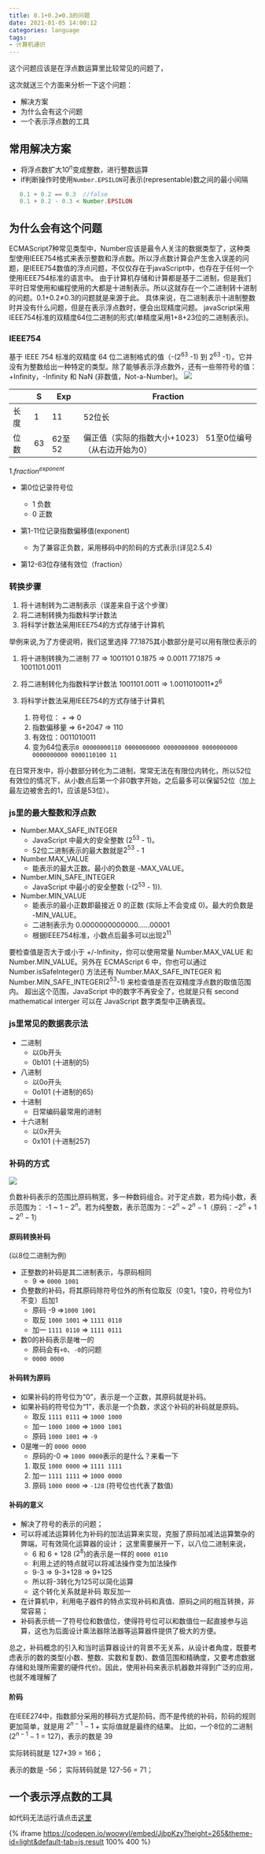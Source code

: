 ```yaml
---
title: 0.1+0.2≠0.3的问题
date: 2021-01-05 14:00:12
categories: language
tags: 
- 计算机通识
---
```

这个问题应该是在浮点数运算里比较常见的问题了，
<!-- more -->
这次就送三个方面来分析一下这个问题：
 - 解决方案
 - 为什么会有这个问题
 - 一个表示浮点数的工具

## 常用解决方案
- 将浮点数扩大$10^n$变成整数，进行整数运算
- if判断操作时使用`Number.EPSILON`可表示(representable)数之间的最小间隔
```js
   0.1 + 0.2 == 0.3  //false
   0.1 + 0.2 - 0.3 < Number.EPSILON
```

## 为什么会有这个问题
ECMAScript7种常见类型中，Number应该是最令人关注的数据类型了，这种类型使用IEEE754格式来表示整数和浮点数。所以浮点数计算会产生舍入误差的问题，是IEEE754数值的浮点问题，不仅仅存在于javaScript中，也存在于任何一个使用IEEE754标准的语言中。
由于计算机存储和计算都是基于二进制，但是我们平时日常使用和编程使用的大都是十进制表示。所以这就存在一个二进制转十进制的问题。0.1+0.2≠0.3的问题就是来源于此。
具体来说，在二进制表示十进制整数时并没有什么问题，但是在表示浮点数时，便会出现精度问题。
javaScript采用IEEE754标准的双精度64位二进制的形式(单精度采用1+8+23位的二进制表示)。


### IEEE754
基于 IEEE 754 标准的双精度 64 位二进制格式的值（-($2^{63}$ -1) 到 $2^{63}$ -1）。它并没有为整数给出一种特定的类型。除了能够表示浮点数外，还有一些带符号的值：+Infinity，-Infinity 和 NaN (非数值，Not-a-Number)。
![](safeInteger.png)


||S|Exp|	Fraction|
|-|-|-|-|
|长度|1|	11|	52位长|
|位数|63|62至52|偏正值（实际的指数大小+1023）	51至0位编号（从右边开始为0）|


 $1.fraction^{exponent}$
- 第0位记录符号位 
    - 1 负数
    - 0 正数
- 第1-11位记录指数偏移值(exponent)
  - 为了兼容正负数，采用移码中的阶码的方式表示(详见2.5.4)
    
- 第12-63位存储有效位（fraction）


### 转换步骤
1. 将十进制转为二进制表示（误差来自于这个步骤）
2. 将二进制转换为指数科学计数法 
3. 将科学计数法采用IEEE754的方式存储于计算机


举例来说,为了方便说明，我们这里选择 77.1875其小数部分是可以用有限位表示的
  
 1. 将十进制转换为二进制
    77 => 1001101
    0.1875 => 0.0011
    77.1875 => 1001101.0011
    
 2. 将二进制转化为指数科学计数法
    1001101.0011 => 1.0011010011*$2^6$
 3. 将科学计数法采用IEEE754的方式存储于计算机
     1. 符号位： + => 0
     2. 指数偏移量 => 6+2047 => 110
     3. 有效位：0011010011
     4. 变为64位表示`0 00000000110 0000000000 0000000000 0000000000 0000000000 0000110100 11`

在日常开发中，将小数部分转化为二进制，常常无法在有限位内转化，所以52位有效位的情况下，从小数点后第一个非0数字开始，之后最多可以保留52位（加上最左边被舍去的1，应该是53位）。

### js里的最大整数和浮点数
- Number.MAX_SAFE_INTEGER
     - JavaScript 中最大的安全整数 ($2^{53}$ - 1)。
     - 52位二进制表示的最大数就是$2^{53}$ - 1
- Number.MAX_VALUE
    - 能表示的最大正数。最小的负数是 -MAX_VALUE。
- Number.MIN_SAFE_INTEGER
    - JavaScript 中最小的安全整数 (-($2^{53}$ - 1)).
- Number.MIN_VALUE
    - 能表示的最小正数即最接近 0 的正数 (实际上不会变成 0)。最大的负数是 -MIN_VALUE。
    - 二进制表示为 0.0000000000000......00001
    - 根据IEEE754标准，小数点后最多可以出现$2^{11}$


要检查值是否大于或小于 +/-Infinity，你可以使用常量 Number.MAX_VALUE 和 Number.MIN_VALUE。另外在 ECMAScript 6 中，你也可以通过 Number.isSafeInteger() 方法还有 Number.MAX_SAFE_INTEGER 和 Number.MIN_SAFE_INTEGER($2^{53}$-1) 来检查值是否在双精度浮点数的取值范围内。 超出这个范围，JavaScript 中的数字不再安全了，也就是只有 second mathematical interger 可以在 JavaScript 数字类型中正确表现。


### js里常见的数据表示法
 - 二进制   
    - 以0b开头
    - 0b101  (十进制的5)
 - 八进制
     - 以0o开头
     - 0o101 (十进制的65)
 - 十进制
     - 日常编码最常用的进制
 - 十六进制
    - 以0x开头
    - 0x101 (十进制257)

### 补码的方式

![](jiema.png)


负数补码表示的范围比原码稍宽，多一种数码组合。对于定点数，若为纯小数，表示范围为：
-1 ~ $1-2^n$。若为纯整数，表示范围为：$-2^n$ ~ $2^n-1$（原码：$-2^n+1$ ~ $2^n-1$）

#### 原码转换补码
(以8位二进制为例)
- 正整数的补码是其二进制表示，与原码相同 
    - 9 => `0000 1001`
- 负整数的补码，将其原码除符号位外的所有位取反（0变1，1变0，符号位为1不变）后加1
    - 原码 -9 =>`1000 1001`
    - 取反 `1000 1001` => `1111 0110`
    - 加一 `1111 0110` => `1111 0111`
- 数0的补码表示是唯一的 
    - 原码会有`+0`、`-0`的问题
    - `0000 0000`
    
#### 补码转为原码
- 如果补码的符号位为“0”，表示是一个正数，其原码就是补码。
- 如果补码的符号位为“1”，表示是一个负数，求这个补码的补码就是原码。
    - 取反 `1111 0111` => `1000 1000`
    - 加一 `1000 1000` => `1000 1001`
    - 原码 `1000 1001` => `-9`
- 0是唯一的 `0000 0000`
    - 原码的-0 => `1000 0000`表示的是什么？来看一下
    1. 取反 `1000 0000` => `1111 1111`
    2. 加一 `1111 1111` => `1000 0000`
    3. 原码 `1000 0000` => `-128` (符号位也代表了数值)

#### 补码的意义
- 解决了符号的表示的问题；
- 可以将减法运算转化为补码的加法运算来实现，克服了原码加减法运算繁杂的弊端，可有效简化运算器的设计；
    这里需要展开一下，以八位二进制来说，
    - 6 和 6 + 128 ($2^8$)的表示是一样的 `0000 0110`
    - 利用上述的特点就可以将减法操作变为加法操作
    - 9-3 => 9-3+128 => 9+125
    - 所以将-3转化为125可以简化运算
    - 这个转化关系就是补码 取反加一
- 在计算机中，利用电子器件的特点实现补码和真值、原码之间的相互转换，非常容易；
- 补码表示统一了符号位和数值位，使得符号位可以和数值位一起直接参与运算，这也为后面设计乘法器除法器等运算器件提供了极大的方便。

总之，补码概念的引入和当时运算器设计的背景不无关系，从设计者角度，既要考虑表示的数的类型(小数、整数、实数和复数)、数值范围和精确度，又要考虑数据存储和处理所需要的硬件代价。因此，使用补码来表示机器数并得到广泛的应用，也就不难理解了


#### 阶码

在IEEE274中，指数部分采用的移码方式是阶码，而不是传统的补码，阶码的规则更加简单，就是用 $2^{n-1}-1$ + 实际值就是最终的结果。
比如，一个8位的二进制($2^{n-1}-1$ = 127)，表示的数是 39

实际转码就是 127+39 = 166；

表示的数是 -56；
实际转码就是 127-56 = 71；

## 一个表示浮点数的工具

如代码无法运行请点击[这里](https://codepen.io/woowyl/pen/JjbpKzy)

{% iframe https://codepen.io/woowyl/embed/JjbpKzy?height=265&theme-id=light&default-tab=js,result 100% 400 %}